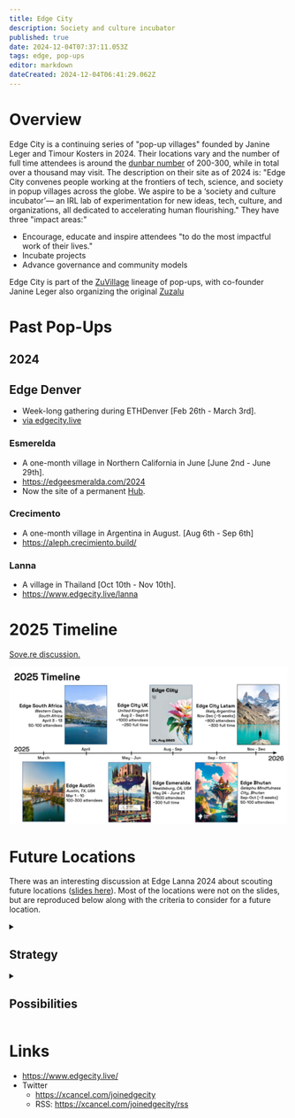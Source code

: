 ```yaml
---
title: Edge City
description: Society and culture incubator
published: true
date: 2024-12-04T07:37:11.053Z
tags: edge, pop-ups
editor: markdown
dateCreated: 2024-12-04T06:41:29.062Z
---
```


# Overview

Edge City is a continuing series of "pop-up villages" founded by Janine Leger and Timour Kosters in 2024. Their locations vary and the number of full time attendees is around the [dunbar number](/Glossary) of 200-300, while in total over a thousand may visit. The description on their site as of 2024 is: "Edge City convenes people working at the frontiers of tech, science, and society in popup villages across the globe. We aspire to be a ‘society and culture incubator’— an IRL lab of experimentation for new ideas, tech, culture, and organizations, all dedicated to accelerating human flourishing." 
They have three "impact areas:"
* Encourage, educate and inspire attendees "to do the most impactful work of their lives."
* Incubate projects
* Advance governance and community models

Edge City is part of the [ZuVillage](/Network-Societies/ZuVillage) lineage of pop-ups, with co-founder Janine Leger also organizing the original [Zuzalu](/Network-Societies/Pop-Ups/Zuzalu)
# Past Pop-Ups
## 2024
## Edge Denver 
* Week-long gathering during ETHDenver [Feb 26th - March 3rd]. 
* [via edgecity.live](https://edgecity.notion.site/Edge-City-Denver-0ce40f712d004c909e3d0b2a64718c36?pvs=74)

### Esmerelda
* A one-month village in Northern California in June [June 2nd - June 29th].
* https://edgeesmeralda.com/2024
* Now the site of a permanent [Hub](/Network-Societies/Hubs).

### Crecimento
* A one-month village in Argentina in August. [Aug 6th - Sep 6th]
* https://aleph.crecimiento.build/

### Lanna
* A village in Thailand [Oct 10th - Nov 10th]. 
* https://www.edgecity.live/lanna

# 2025 Timeline
[Sove.re discussion.](https://forum.sove.re/topic/31/edge-city-2025-timeline)

![edge_2025_timeline.jpg](/edge_2025_timeline.jpg)
# Future Locations
There was an interesting discussion at Edge Lanna 2024 about scouting future locations ([slides here](https://docs.google.com/presentation/d/1ITC7uw5MFZFz7JBJ6SjES1GCU-X_hfQHxyYThB57CsU/edit#slide=id.p)). Most of the locations were not on the slides, but are reproduced below along with the criteria to consider for a future location.


<details>
<summary>
  
## Strategy
</summary>

* Goal: grow a high quality, interesting diverse network with steady momentum
    * 300-1000 person villages (300 full time, 1000 visitors) 
    
* Nature
* Local people
* Culture
    * Food
* Walkable
* Climate
* Visa difficulty
* Flight connectivity
* Safe
* Cost
* Infrastructure
* Facilities
* Accommodation
* City size
* Crypto friendliness
  
</details>

<details>
<summary>

## Possibilities
</summary>
  
These were tossed out by attendees of the meeting.
 * Ponto do Sol, Madeira, Portugal
 * Zermatt & Vispertermine, Switzerland
 * Cape Town
 * Coppenahagen
 * Kreuzberg, Berlin
 * Slovenia
 * Menchuka
 * KL / Penang
* La Fortuna, Costa Rica
 * IFRANE, Morroco
 * Chiang Mai
 * Bali Indonesia
 * Nozawa, Japan
 * New Zealand
 * Porto, Portugal
 * Declining liberal arts colleges on U.S. east coast.
  
  </details>


# Links
* https://www.edgecity.live/
* Twitter
    * https://xcancel.com/joinedgecity
    * RSS: https://xcancel.com/joinedgecity/rss